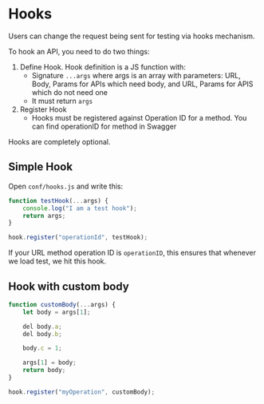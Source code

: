Hooks
=====

Users can change the request being sent for testing via hooks mechanism.

To hook an API, you need to do two things:
1. Define Hook. Hook definition is a JS function with:
    - Signature `...args` where args is an array with parameters: URL, Body, Params for APIs which need body, and URL, Params for APIS which do not need one
    - It must return `args`
2. Register Hook
    - Hooks must be registered against Operation ID for a method. You can find operationID for method in Swagger

Hooks are completely optional.

Simple Hook
-----------

Open `conf/hooks.js` and write this:

```js
function testHook(...args) {
    console.log("I am a test hook");
    return args;
}

hook.register("operationId", testHook);
```

If your URL method operation ID is `operationID`, this ensures that whenever we load test, we hit this hook.


Hook with custom body
---------------------

```js
function customBody(...args) {
    let body = args[1];

    del body.a;
    del body.b;

    body.c = 1;

    args[1] = body;
    return body;
}

hook.register("myOperation", customBody);
```
